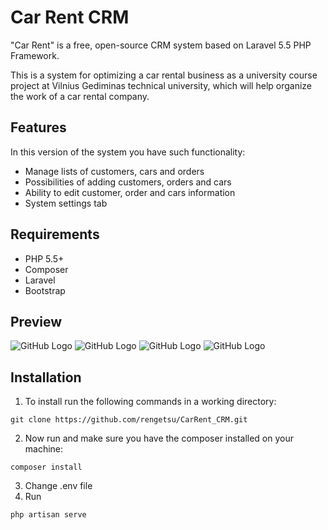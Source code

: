# Car Rent CRM
"Car Rent" is a free, open-source CRM system based on Laravel 5.5 PHP Framework.

This is a system for optimizing a car rental business as a university course project at Vilnius Gediminas technical university, which will help organize the work of a car rental company.

## Features

In this version of the system you have such functionality:
* Manage lists of customers, cars and orders
* Possibilities of adding customers, orders and cars
* Ability to edit customer, order and cars information
* System settings tab


## Requirements
* PHP 5.5+
* Composer
* Laravel
* Bootstrap

## Preview

![GitHub Logo](https://i.ibb.co/9s9sxjP/screen01.png)
![GitHub Logo](https://i.ibb.co/LrLJfKW/screen04.png)
![GitHub Logo](https://i.ibb.co/DbL5x6v/screen03.png)
![GitHub Logo](https://i.ibb.co/JvYB3ZQ/screen06.png)


## Installation
 1. To install run the following commands in a working directory:
 ```
 git clone https://github.com/rengetsu/CarRent_CRM.git
 ```
2. Now run and make sure you have the composer installed on your machine:
 ```
 composer install
 ```
 3. Change .env file
 4. Run
  ```
 php artisan serve
 ```
